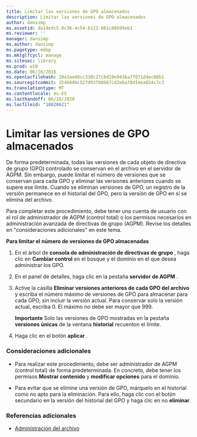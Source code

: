 ```yaml
---
title: Limitar las versiones de GPO almacenados
description: Limitar las versiones de GPO almacenados
author: dansimp
ms.assetid: da14edc5-0c36-4c54-b122-861c86b99eb1
ms.reviewer: ''
manager: dansimp
ms.author: dansimp
ms.pagetype: mdop
ms.mktglfcycl: manage
ms.sitesec: library
ms.prod: w10
ms.date: 06/16/2016
ms.openlocfilehash: 20a3ae60cc330c27cbd19e943ba7f071d4ec60b1
ms.sourcegitcommit: 354664bc527d93f80687cd2eba70d1eea024c7c3
ms.translationtype: MT
ms.contentlocale: es-ES
ms.lasthandoff: 06/26/2020
ms.locfileid: "10820621"
---
```

# Limitar las versiones de GPO almacenados


De forma predeterminada, todas las versiones de cada objeto de directiva de grupo (GPO) controlado se conservan en el archivo en el servidor de AGPM. Sin embargo, puede limitar el número de versiones que se conservan para cada GPO y eliminar las versiones anteriores cuando se supere ese límite. Cuando se eliminan versiones de GPO, un registro de la versión permanece en el historial del GPO, pero la versión de GPO en sí se elimina del archivo.

Para completar este procedimiento, debe tener una cuenta de usuario con el rol de administrador de AGPM (control total) o los permisos necesarios en administración avanzada de directivas de grupo (AGPM). Revise los detalles en "consideraciones adicionales" en este tema.

**Para limitar el número de versiones de GPO almacenadas**

1.  En el árbol de **consola de administración de directivas de grupo** , haga clic en **Cambiar control** en el bosque y el dominio en el que desea administrar los GPO.

2.  En el panel de detalles, haga clic en la pestaña **servidor de AGPM** .

3.  Active la casilla **Eliminar versiones anteriores de cada GPO del archivo** y escriba el número máximo de versiones de GPO para almacenar para cada GPO, sin incluir la versión actual. Para conservar solo la versión actual, escriba 0. El máximo no debe ser mayor que 999.

    **Importante**  Solo las versiones de GPO mostradas en la pestaña **versiones únicas** de la ventana **historial** recuenton el límite.

     

4.  Haga clic en el botón **aplicar** .

### Consideraciones adicionales

-   Para realizar este procedimiento, debe ser administrador de AGPM (control total) de forma predeterminada. En concreto, debe tener los permisos **Mostrar contenido** y **modificar opciones** para el dominio.

-   Para evitar que se elimine una versión de GPO, márquelo en el historial como no apto para la eliminación. Para ello, haga clic con el botón secundario en la versión del historial del GPO y haga clic en no **eliminar**.

### Referencias adicionales

-   [Administración del archivo](managing-the-archive.md)

 

 





